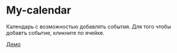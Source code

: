 # My-calendar

Календарь с возможностью добавлять события.
Для того чтобы добавтъ событие, кликните по ячейке.

[Демо](https://my-calendar-nur.surge.sh/)
